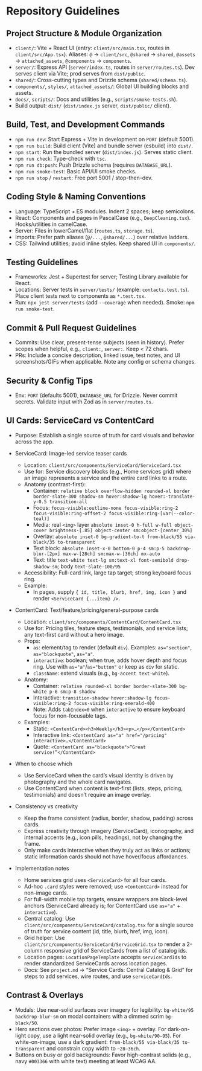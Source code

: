 # Repository Guidelines

## Project Structure & Module Organization
- `client/`: Vite + React UI (entry: `client/src/main.tsx`, routes in `client/src/App.tsx`). Aliases: `@` → `client/src`, `@shared` → `shared`, `@assets` → `attached_assets`, `@components` → `components`.
- `server/`: Express API (`server/index.ts`, routes in `server/routes.ts`). Dev serves client via Vite; prod serves from `dist/public`.
- `shared/`: Cross-cutting types and Drizzle schema (`shared/schema.ts`).
- `components/`, `styles/`, `attached_assets/`: Global UI building blocks and assets.
- `docs/`, `scripts/`: Docs and utilities (e.g., `scripts/smoke-tests.sh`).
- Build output: `dist/` (`dist/index.js` server, `dist/public/` client).

## Build, Test, and Development Commands
- `npm run dev`: Start Express + Vite in development on `PORT` (default 5001).
- `npm run build`: Build client (Vite) and bundle server (esbuild) into `dist/`.
- `npm start`: Run the bundled server (`dist/index.js`). Serves static client.
- `npm run check`: Type-check with `tsc`.
- `npm run db:push`: Push Drizzle schema (requires `DATABASE_URL`).
- `npm run smoke-test`: Basic API/UI smoke checks.
- `npm run stop` / `restart`: Free port 5001 / stop-then-dev.

## Coding Style & Naming Conventions
- Language: TypeScript + ES modules. Indent 2 spaces; keep semicolons.
- React: Components and pages in PascalCase (e.g., `DeepCleaning.tsx`). Hooks/utilities in camelCase.
- Server: Files in lowerCamel/flat (`routes.ts`, `storage.ts`).
- Imports: Prefer path aliases (`@/...`, `@shared/...`) over relative ladders.
- CSS: Tailwind utilities; avoid inline styles. Keep shared UI in `components/`.

## Testing Guidelines
- Frameworks: Jest + Supertest for server; Testing Library available for React.
- Locations: Server tests in `server/tests/` (example: `contacts.test.ts`). Place client tests next to components as `*.test.tsx`.
- Run: `npx jest server/tests` (add `--coverage` when needed). Smoke: `npm run smoke-test`.

## Commit & Pull Request Guidelines
- Commits: Use clear, present-tense subjects (seen in history). Prefer scopes when helpful, e.g., `client:`, `server:`. Keep < 72 chars.
- PRs: Include a concise description, linked issue, test notes, and UI screenshots/GIFs when applicable. Note any config or schema changes.

## Security & Config Tips
- Env: `PORT` (defaults 5001), `DATABASE_URL` for Drizzle. Never commit secrets. Validate input with Zod as in `server/routes.ts`.

## UI Cards: ServiceCard vs ContentCard

- Purpose: Establish a single source of truth for card visuals and behavior across the app.

- ServiceCard: Image-led service teaser cards
  - Location: `client/src/components/ServiceCard/ServiceCard.tsx`
  - Use for: Service discovery blocks (e.g., Home services grid) where an image represents a service and the entire card links to a route.
  - Anatomy (contrast-first):
    - Container: `relative block overflow-hidden rounded-xl border border-slate-300 shadow-sm hover:shadow-lg hover:-translate-y-0.5 transition-all`
    - Focus: `focus-visible:outline-none focus-visible:ring-2 focus-visible:ring-offset-2 focus-visible:ring-[var(--color-teal)]`
    - Media: real `<img>` layer `absolute inset-0 h-full w-full object-cover brightness-[.85] object-center sm:object-[center_30%]`
    - Overlay: `absolute inset-0 bg-gradient-to-t from-black/55 via-black/35 to-transparent`
    - Text block: `absolute inset-x-0 bottom-0 p-4 sm:p-5 backdrop-blur-[2px] max-w-[28ch] sm:max-w-[36ch] mx-auto`
    - Text: title `text-white text-lg sm:text-xl font-semibold drop-shadow-sm`; body `text-slate-100/95`
  - Accessibility: Full-card link, large tap target; strong keyboard focus ring.
  - Example:
    - In pages, supply `{ id, title, blurb, href, img, icon }` and render `<ServiceCard {...item} />`.

- ContentCard: Text/feature/pricing/general-purpose cards
  - Location: `client/src/components/ContentCard/ContentCard.tsx`
  - Use for: Pricing tiles, feature steps, testimonials, and service lists; any text-first card without a hero image.
  - Props:
    - `as`: element/tag to render (default `div`). Examples: `as="section"`, `as="blockquote"`, `as="a"`.
    - `interactive`: boolean; when true, adds hover depth and focus ring. Use with `as="a"`/`as="button"` or keep as `div` for static.
    - `className`: extend visuals (e.g., `bg-accent text-white`).
  - Anatomy:
    - Container: `relative rounded-xl border border-slate-300 bg-white p-6 sm:p-8 shadow`
    - Interactive: `transition-shadow hover:shadow-lg focus-visible:ring-2 focus-visible:ring-emerald-400`
    - Note: Adds `tabIndex=0` when `interactive` to ensure keyboard focus for non-focusable tags.
  - Examples:
    - Static: `<ContentCard><h3>Weekly</h3><p>…</p></ContentCard>`
    - Interactive link: `<ContentCard as="a" href="/pricing" interactive>…</ContentCard>`
    - Quote: `<ContentCard as="blockquote">“Great service!”</ContentCard>`

- When to choose which
  - Use ServiceCard when the card’s visual identity is driven by photography and the whole card navigates.
  - Use ContentCard when content is text-first (lists, steps, pricing, testimonials) and doesn’t require an image overlay.

- Consistency vs creativity
  - Keep the frame consistent (radius, border, shadow, padding) across cards.
  - Express creativity through imagery (ServiceCard), iconography, and internal accents (e.g., icon pills, headings), not by changing the frame.
  - Only make cards interactive when they truly act as links or actions; static information cards should not have hover/focus affordances.

- Implementation notes
  - Home services grid uses `<ServiceCard>` for all four cards.
  - Ad-hoc `.card` styles were removed; use `<ContentCard>` instead for non-image cards.
  - For full-width mobile tap targets, ensure wrappers are block-level anchors (ServiceCard already is; for ContentCard use `as="a"` + `interactive`).
  - Central catalog: Use `client/src/components/ServiceCard/catalog.tsx` for a single source of truth for service content (id, title, blurb, href, img, icon).
  - Grid helper: Use `client/src/components/ServiceCard/ServiceGrid.tsx` to render a 2-column responsive grid of ServiceCards from a list of catalog ids.
  - Location pages: `LocationPageTemplate` accepts `serviceCardIds` to render standardized ServiceCards across location pages.
  - Docs: See `project.md` → “Service Cards: Central Catalog & Grid” for steps to add services, wire routes, and use `serviceCardIds`.

## Contrast & Overlays
- Modals: Use near-solid surfaces over imagery for legibility: `bg-white/95 backdrop-blur-sm` on modal containers with a dimmed scrim `bg-black/50`.
- Hero sections over photos: Prefer image `<img>` + overlay. For dark-on-light copy, use a light near-solid overlay (e.g., `bg-white/90–95`). For white-on-image, use a dark gradient: `from-black/55 via-black/35 to-transparent` and constrain copy width to `~28–36ch`.
- Buttons on busy or gold backgrounds: Favor high-contrast solids (e.g., navy `#003366` with white text) meeting at least WCAG AA.
